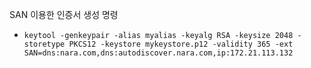 SAN 이용한 인증서 생성 명령
- `keytool -genkeypair -alias myalias -keyalg RSA -keysize 2048 -storetype PKCS12 -keystore mykeystore.p12 -validity 365 -ext SAN=dns:nara.com,dns:autodiscover.nara.com,ip:172.21.113.132`
